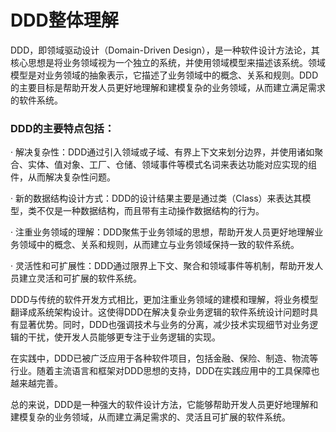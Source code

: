 # DDD整体理解

DDD，即领域驱动设计（Domain-Driven Design），是一种软件设计方法论，其核心思想是将业务领域视为一个独立的系统，并使用领域模型来描述该系统。领域模型是对业务领域的抽象表示，它描述了业务领域中的概念、关系和规则。DDD的主要目标是帮助开发人员更好地理解和建模复杂的业务领域，从而建立满足需求的软件系统。

### DDD的主要特点包括：

·   解决复杂性：DDD通过引入领域或子域、有界上下文来划分边界，并使用诸如聚合、实体、值对象、工厂、仓储、领域事件等模式名词来表达功能对应实现的组件，从而解决复杂性问题。

·   新的数据结构设计方式：DDD的设计结果主要是通过类（Class）来表达其模型，类不仅是一种数据结构，而且带有主动操作数据结构的行为。

·   注重业务领域的理解：DDD聚焦于业务领域的思想，帮助开发人员更好地理解业务领域中的概念、关系和规则，从而建立与业务领域保持一致的软件系统。

·   灵活性和可扩展性：DDD通过限界上下文、聚合和领域事件等机制，帮助开发人员建立灵活和可扩展的软件系统。

DDD与传统的软件开发方式相比，更加注重业务领域的建模和理解，将业务模型翻译成系统架构设计。这使得DDD在解决复杂业务逻辑的软件系统设计问题时具有显著优势。同时，DDD也强调技术与业务的分离，减少技术实现细节对业务逻辑的干扰，使开发人员能够更专注于业务逻辑的实现。

在实践中，DDD已被广泛应用于各种软件项目，包括金融、保险、制造、物流等行业。随着主流语言和框架对DDD思想的支持，DDD在实践应用中的工具保障也越来越完善。

总的来说，DDD是一种强大的软件设计方法，它能够帮助开发人员更好地理解和建模复杂的业务领域，从而建立满足需求的、灵活且可扩展的软件系统。
